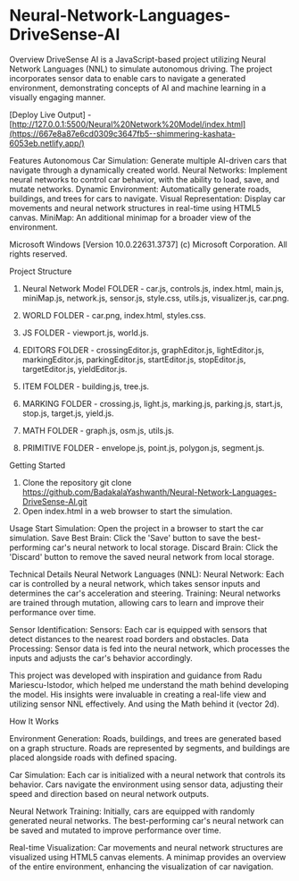 # Neural-Network-Languages-DriveSense-AI

Overview
DriveSense AI is a JavaScript-based project utilizing Neural Network Languages (NNL) to simulate autonomous driving. The project incorporates sensor data to enable cars to navigate a generated environment, demonstrating concepts of AI and machine learning in a visually engaging manner.

[Deploy Live Output] -  
[http://127.0.0.1:5500/Neural%20Network%20Model/index.html](https://667e8a87e6cd0309c3647fb5--shimmering-kashata-6053eb.netlify.app/)


Features
Autonomous Car Simulation: Generate multiple AI-driven cars that navigate through a dynamically created world.
Neural Networks: Implement neural networks to control car behavior, with the ability to load, save, and mutate networks.
Dynamic Environment: Automatically generate roads, buildings, and trees for cars to navigate.
Visual Representation: Display car movements and neural network structures in real-time using HTML5 canvas.
MiniMap: An additional minimap for a broader view of the environment.

Microsoft Windows [Version 10.0.22631.3737]
(c) Microsoft Corporation. All rights reserved.

Project Structure

1. Neural Network Model FOLDER - 
car.js,
controls.js,
index.html,
main.js,
miniMap.js,
network.js,
sensor.js,
style.css,
utils.js,
visualizer.js,
car.png.

2. WORLD FOLDER -
car.png,
index.html,
styles.css.

3. JS FOLDER -
viewport.js,
world.js.

4. EDITORS FOLDER - 
crossingEditor.js,
graphEditor.js,
lightEditor.js,
markingEditor.js,
parkingEditor.js,
startEditor.js,
stopEditor.js,
targetEditor.js,
yieldEditor.js.

5. ITEM FOLDER -
building.js,
tree.js.

6. MARKING FOLDER -
crossing.js,
light.js,
marking.js,
parking.js,
start.js,
stop.js,
target.js,
yield.js.
        
7. MATH FOLDER -
graph.js,
osm.js,
utils.js.
    
8. PRIMITIVE FOLDER -
envelope.js,
point.js,
polygon.js,
segment.js.
        

Getting Started
1. Clone the repository
git clone https://github.com/BadakalaYashwanth/Neural-Network-Languages-DriveSense-AI.git
2. Open index.html in a web browser to start the simulation.

Usage
Start Simulation: Open the project in a browser to start the car simulation.
Save Best Brain: Click the 'Save' button to save the best-performing car's neural network to local storage.
Discard Brain: Click the 'Discard' button to remove the saved neural network from local storage.

Technical Details
Neural Network Languages (NNL):
Neural Network: Each car is controlled by a neural network, which takes sensor inputs and determines the car's acceleration and steering.
Training: Neural networks are trained through mutation, allowing cars to learn and improve their performance over time.

Sensor Identification:
Sensors: Each car is equipped with sensors that detect distances to the nearest road borders and obstacles.
Data Processing: Sensor data is fed into the neural network, which processes the inputs and adjusts the car's behavior accordingly.

This project was developed with inspiration and guidance from Radu Mariescu-Istodor, which helped me understand the math behind developing the model. His insights were invaluable in creating a real-life view and utilizing sensor NNL effectively. And using the Math behind it (vector 2d).

How It Works

Environment Generation:
Roads, buildings, and trees are generated based on a graph structure.
Roads are represented by segments, and buildings are placed alongside roads with defined spacing.

Car Simulation:
Each car is initialized with a neural network that controls its behavior.
Cars navigate the environment using sensor data, adjusting their speed and direction based on neural network outputs.

Neural Network Training:
Initially, cars are equipped with randomly generated neural networks.
The best-performing car's neural network can be saved and mutated to improve performance over time.

Real-time Visualization:
Car movements and neural network structures are visualized using HTML5 canvas elements.
A minimap provides an overview of the entire environment, enhancing the visualization of car navigation.



